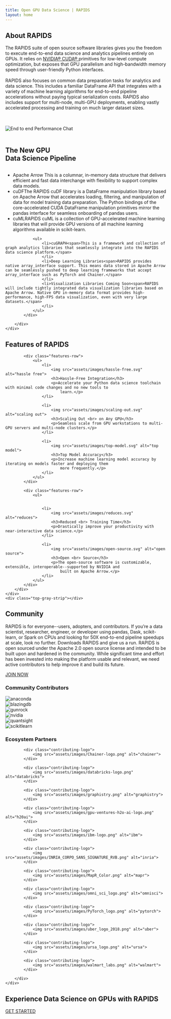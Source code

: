 ```yaml
---
title: Open GPU Data Science | RAPIDS
layout: home
---
```


<section class="about-rapids">
    <div class="fixed-content">
        <h2>About RAPIDS</h2>
        <p>The RAPIDS suite of open source software libraries gives you the freedom to execute end-to-end data science and analytics
            pipelines entirely on GPUs. It relies on <a href="https://developer.nvidia.com/cuda-toolkit"
                                                        target="_blank">NVIDIA® CUDA® </a> primitives for low-level
            compute optimization, but exposes that GPU parallelism and high-bandwidth memory speed through user-friendly
            Python interfaces. <br> <br> RAPIDS also focuses on common data preparation tasks for analytics and data
            science. This includes a familiar DataFrame API that integrates with a variety of machine learning
            algorithms for end-to-end pipeline accelerations without paying typical serialization costs. RAPIDS also
            includes support for multi-node, multi-GPU deployments, enabling vastly accelerated processing and training
            on much larger dataset sizes. </p>
        <div class="rapids-perfomance">
            <br><br>
            <img src="assets/images/rapids-end-to-end-performance-chart-oss-page-r4.svg" alt="End to end Performance Chat"><br>
            <br>
        </div>
    </div>
</section>

<section class="gpu-pipeline">
    <div class="top-purple-strip"></div>
    <div class="gpu-pipeline-container">
        <div class="fixed-content">
            <h2>The New GPU <br> Data Science Pipeline</h2>
            <div class="Pipeline-Diagram"><img src="assets/images/Pipeline-FPO-Diagram.png" alt="" title=""></div>
            <div class="apache-arrow">
                <!--
                <div class="apache-arrow-inner">
                    <span><img src="assets/images/apache-arrow.svg" alt="" title=""></span>
                    <span>Apache <br> Arrow</span>
                </div>
                -->
            </div>
            <div class="gpu-list">
                <ul>
                    <li>Apache Arrow <span>This is a columnar, in-memory data structure that delivers efficient and fast data interchange with flexibility to support complex data models.</span>
                    </li>
                    <li>cuDF<span>The RAPIDS cuDF library is a DataFrame manipulation library based on Apache Arrow that accelerates loading, filtering, and manipulation of data for model training data preparation. The Python bindings of the core-accelerated CUDA DataFrame manipulation primitives mirror the pandas interface for seamless onboarding of pandas users.</span>
                    </li>
                    <li>cuML<span>RAPIDS cuML is a collection of GPU-accelerated machine learning libraries that will provide GPU versions of all machine learning algorithms available in scikit-learn.</span>
                    </li>
                </ul>

                <ul>
                    <li>cuGRAPH<span>This is a framework and collection of graph analytics libraries that seamlessly integrate into the RAPIDS data science platform.</span>
                    </li>
                    <li>Deep Learning Libraries<span>RAPIDS provides native array_interface support. This means data stored in Apache Arrow can be seamlessly pushed to deep learning frameworks that accept array_interface such as PyTorch and Chainer.</span>
                    </li>
                    <li>Visualization Libraries Coming Soon<span>RAPIDS will include tightly integrated data visualization libraries based on Apache Arrow. Native GPU in-memory data format provides high-performance, high-FPS data visualization, even with very large datasets.</span>
                    </li>
                </ul>
            </div>

        </div>
    </div>
</section>

<section class="features-main">
    <div class="features-content">
        <div class="fixed-content">
            <h2>Features of RAPIDS </h2>

            <div class="features-row">
                <ul>
                    <li>
                        <img src="assets/images/hassle-free.svg" alt="hassle free">
                        <h3>Hassle-Free Integration</h3>
                        <p>Accelerate your Python data science toolchain with minimal code changes and no new tools to
                            learn.</p>
                    </li>

                    <li>
                        <img src="assets/images/scaling-out.svg" alt="scaling out">
                        <h3>Scaling Out <br> on Any GPU</h3>
                        <p>Seamless scale from GPU workstations to multi-GPU servers and multi-node clusters.</p>
                    </li>

                    <li>
                        <img src="assets/images/top-model.svg" alt="top model">
                        <h3>Top Model Accuracy</h3>
                        <p>Increase machine learning model accuracy by iterating on models faster and deploying them
                            more frequently.</p>
                    </li>
                </ul>
            </div>

            <div class="features-row">
                <ul>


                    <li>
                        <img src="assets/images/reduces.svg" alt="reduces">
                        <h3>Reduced <br> Training Time</h3>
                        <p>Drastically improve your productivity with near-interactive data science.</p>
                    </li>

                    <li>
                        <img src="assets/images/open-source.svg" alt="open source">
                        <h3>Open <br> Source</h3>
                        <p>The open-source software is customizable, extensible, interoperable--supported by NVIDIA and
                            built on Apache Arrow.</p>
                    </li>
                </ul>
            </div>
        </div>
    </div>
    <div class="top-gray-strip"></div>
</section>

<section class="community-main">
    <div class="fixed-content">
        <div class="community-content-inner">
            <h2>Community</h2>
            <p>RAPIDS is for everyone--users, adopters, and contributors. If you’re a data scientist, researcher,
                engineer, or developer using pandas, Dask, scikit-learn, or Spark on CPUs and looking for 50X end-to-end
                pipeline speedups at scale, look no further. Downloads RAPIDS and give us a run. RAPIDS is open sourced
                under the Apache 2.0 open source license and intended to be built upon and hardened in the community.
                While significant time and effort has been invested into making the platform usable and relevant, we
                need active contributors to help improve it and build its future.</p>
            <a href="community.html" class="blue-btn">JOIN NOW</a>
        </div>
    </div>
</section>

<section class="contributing-partner">
    <div class="fixed-content">
        <h3>Community Contributors</h3>
        <div class="contributing-logos">
            <div class="contributing-logo">
                <img src="assets/images/anaconda.png" alt="anaconda">
            </div>
            <div class="contributing-logo">
                <img src="assets/images/blazingdb.png" alt="blazingdb">
            </div>
            <div class="contributing-logo">
                <img src="assets/images/Gunrock_Color.png" alt="gunrock">
            </div>
            <div class="contributing-logo">
                <img src="assets/images/NVLogo_2D_H.png" alt="nvidia">
            </div>
            <div class="contributing-logo">
                <img src="assets/images/quansight.png" alt="quantsight">
            </div>
            <div class="contributing-logo">
                <img src="assets/images/scikit-learn_Color.png" alt="scikitlearn">
            </div>
        </div>
    </div>
</section>

<section class="contributing-partner">
    <div class="fixed-content">
        <h3>Ecosystem Partners</h3>
        <div class="contributing-logos">
            
            <div class="contributing-logo">
                <img src="assets/images/Chainer-logo.png" alt="chainer">
            </div>
            
            <div class="contributing-logo">
                <img src="assets/images/databricks-logo.png" alt="databricks">
            </div>
            
            <div class="contributing-logo">
                <img src="assets/images/graphistry.png" alt="graphistry">
            </div>
            
            <div class="contributing-logo">
                <img src="assets/images/gpu-ventures-h2o-ai-logo.png" alt="h20ai">
            </div>
           
            <div class="contributing-logo">
                <img src="assets/images/ibm-logo.png" alt="ibm">
            </div>

            <div class="contributing-logo">
                <img src="assets/images/INRIA_CORPO_SANS_SIGNATURE_RVB.png" alt="inria">
            </div>

            <div class="contributing-logo">
                <img src="assets/images/MapR_Color.png" alt="mapr">
            </div>

            <div class="contributing-logo">
                <img src="assets/images/omni_sci_logo.png" alt="omnisci">
            </div>

            <div class="contributing-logo">
                <img src="assets/images/PyTorch_logo.png" alt="pytorch">
            </div>

            <div class="contributing-logo">
                <img src="assets/images/uber_logo_2018.png" alt="uber">
            </div>

            <div class="contributing-logo">
                <img src="assets/images/ursa_logo.png" alt="ursa">
            </div>

            <div class="contributing-logo">
                <img src="assets/images/walmart_labs.png" alt="walmart">
            </div>

        </div>
    </div>
</section>

<section class="footer-cta-main">
    <div class="fixed-content">
        <h2>Experience Data Science on GPUs with RAPIDS</h2>
        <a href="documentation.html" class="blue-btn">GET STARTED</a>
    </div>
</section>
